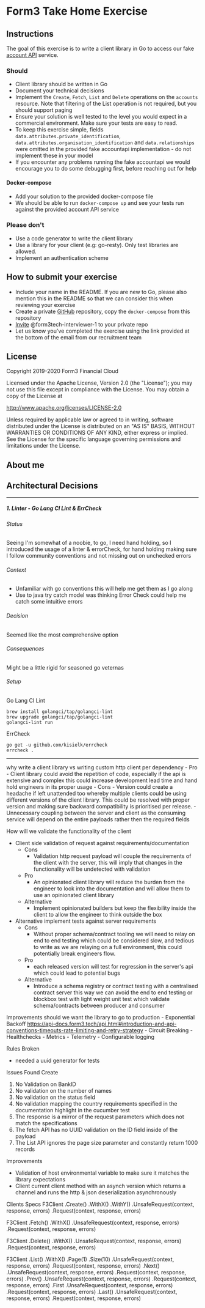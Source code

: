 # Form3 Take Home Exercise

## Instructions
The goal of this exercise is to write a client library 
in Go to access our fake [account API](http://api-docs.form3.tech/api.html#organisation-accounts) service. 

### Should
- Client library should be written in Go
- Document your technical decisions
- Implement the `Create`, `Fetch`, `List` and `Delete` operations on the `accounts` resource. Note that filtering of the List operation is not required, but you should support paging
- Ensure your solution is well tested to the level you would expect in a commercial environment. Make sure your tests are easy to read.
- To keep this exercise simple, fields `data.attributes.private_identification`, `data.attributes.organisation_identification` 
and `data.relationships` were omitted in the provided fake accountapi implementation - do not implement these in your model
- If you encounter any problems running the fake accountapi we would encourage you to do some debugging first, 
before reaching out for help

#### Docker-compose
 - Add your solution to the provided docker-compose file
 - We should be able to run `docker-compose up` and see your tests run against the provided account API service 

### Please don't
- Use a code generator to write the client library
- Use a library for your client (e.g: go-resty). Only test libraries are allowed.
- Implement an authentication scheme

## How to submit your exercise
- Include your name in the README. If you are new to Go, please also mention this in the README so that we can consider this when reviewing your exercise
- Create a private [GitHub](https://help.github.com/en/articles/create-a-repo) repository, copy the `docker-compose` from this repository
- [Invite](https://help.github.com/en/articles/inviting-collaborators-to-a-personal-repository) @form3tech-interviewer-1 to your private repo
- Let us know you've completed the exercise using the link provided at the bottom of the email from our recruitment team

## License
Copyright 2019-2020 Form3 Financial Cloud

Licensed under the Apache License, Version 2.0 (the "License"); you may not use this file except in compliance with the License.
You may obtain a copy of the License at

http://www.apache.org/licenses/LICENSE-2.0

Unless required by applicable law or agreed to in writing, software distributed under the License is distributed on an "AS IS" BASIS, WITHOUT WARRANTIES OR CONDITIONS OF ANY KIND, either express or implied. See the License for the specific language governing permissions and limitations under the License.


## About me

## Architectural Decisions

---

##### 1. Linter - Go Lang CI Lint & ErrCheck

###### Status

Seeing I'm somewhat of a noobie, to go, I need hand holding, so I introduced the usage of a linter & errorCheck, 
for hand holding making sure I follow community conventions and not missing out on unchecked errors

###### Context

- Unfamiliar with go conventions this will help me get them as I go along
- Use to java try catch model was thinking Error Check could help me catch some intuitive errors

###### Decision

Seemed like the most comprehensive option

###### Consequences

Might be a little rigid for seasoned go veternas

###### Setup
Go Lang CI Lint
```
brew install golangci/tap/golangci-lint
brew upgrade golangci/tap/golangci-lint
golangci-lint run
```

ErrCheck
```
go get -u github.com/kisielk/errcheck
errcheck .
```

---

why write a client library vs writing custom http client per dependency
    - Pro
        - Client library could avoid the repetition of code, especially if 
        the api is extensive and complex this could increase development lead 
        time and hand hold engineers in its proper usage
    - Cons
        - Version could create a headache if left unattended too whereby multiple
        clients could be using different versions of the client library. This could 
        be resolved with proper version and making sure backward compatibility is 
        prioritised per release.
        - Unnecessary coupling between the server and client as the consuming service will
          depend on the entire payloads rather then the required fields
        

How will we validate the functionality of the client
- Client side validation of request against requirements/documentation
    - Cons
        - Validation http request payload will couple the requirements of the client with the server,
          this will imply that changes in the functionality will be undetected with validation
    - Pro
        - An opinionated client library will reduce the burden from the engineer to look into the documentation
          and will allow them to use an opinionated client library
    - Alternative
        - Implement opinionated builders but keep the flexibility inside the client to allow the engineer to
          think outside the box
- Alternative implement tests against server requirements  
    - Cons
        - Without proper schema/contract tooling we will need to relay on end to end testing which
          could be considered slow, and tedious to write as we are relaying on a full environment, 
          this could potentially break engineers flow.
    - Pro
        - each released version will test for regression in the server's api which could lead to 
        potential bugs
    - Alternative
        - Introduce a schema registry or contract testing with a centralised contract server this 
        way we can avoid the end to end testing or blockbox test with light weight unit test which 
        validate schema/contracts between producer and consumer
    
Improvements should we want the library to go to production
    - Exponential Backoff https://api-docs.form3.tech/api.html#introduction-and-api-conventions-timeouts-rate-limiting-and-retry-strategy
    - Circuit Breaking
    - Healthchecks
    - Metrics
    - Telemetry 
    - Configurable logging
    
Rules Broken
- needed a uuid generator for tests

Issues Found
Create
1. No Validation on BankID
2. No validation on the number of names
3. No validation on the status field
4. No validation mapping the country requirements specified in the documentation highlight in the cucumber test
5. The response is a mirror of the request parameters which does not match the specifications
6. The fetch API has no UUID validation on the ID field inside of the payload
7. The List API ignores the page size parameter and constantly return 1000 records


Improvements
- Validation of host environmental variable to make sure it matches the library expectations
- Client current client method with an asynch version which returns a channel and runs the http & json deserialization asynchronously


Clients Specs 
F3Client
    .Create()
    .WithX()
    .WithY()
    .UnsafeRequest(context, response, errors)
    .Request(context, response, errors)
    
F3Client
    .Fetch()
    .WithX()
    .UnsafeRequest(context, response, errors)
    .Request(context, response, errors)
    
F3Client
    .Delete()
    .WithX()
    .UnsafeRequest(context, response, errors)
    .Request(context, response, errors)
    
F3Client
    .List()
    .WithX()
    .Page(1)
    .Size(10)
    .UnsafeRequest(context, response, errors)
    .Request(context, response, errors)
    .Next()
    .UnsafeRequest(context, response, errors)
    .Request(context, response, errors)
    .Prev()
    .UnsafeRequest(context, response, errors)
    .Request(context, response, errors)
    .First
    .UnsafeRequest(context, response, errors)
    .Request(context, response, errors)
    .Last()
    .UnsafeRequest(context, response, errors)
    .Request(context, response, errors)
    